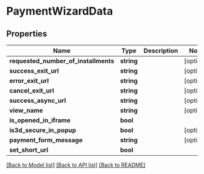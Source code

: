 # PaymentWizardData

## Properties
Name | Type | Description | Notes
------------ | ------------- | ------------- | -------------
**requested_number_of_installments** | **string** |  | [optional] 
**success_exit_url** | **string** |  | [optional] 
**error_exit_url** | **string** |  | [optional] 
**cancel_exit_url** | **string** |  | [optional] 
**success_async_url** | **string** |  | [optional] 
**view_name** | **string** |  | [optional] 
**is_opened_in_iframe** | **bool** |  | 
**is3d_secure_in_popup** | **bool** |  | [optional] 
**payment_form_message** | **string** |  | [optional] 
**set_short_url** | **bool** |  | 

[[Back to Model list]](../README.md#documentation-for-models) [[Back to API list]](../README.md#documentation-for-api-endpoints) [[Back to README]](../README.md)


